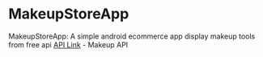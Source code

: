 # MakeupStoreApp
 MakeupStoreApp: A simple android ecommerce app display makeup tools from free api
 [API Link](https://makeup-api.herokuapp.com/) - Makeup API
